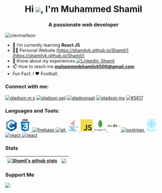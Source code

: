 <h1 align="center">Hi <img src="https://raw.githubusercontent.com/MartinHeinz/MartinHeinz/master/wave.gif" width="30px">, I'm Muhammed Shamil</h1>
<h3 align="center">A passionate web developer </h3>

<p align="left"> <img src="https://komarev.com/ghpvc/?username=shamilvk&label=Profile%20views&color=0e75b6&style=flat" alt="clevinwilson" /> </p>

- 🌱 I’m currently learning **React JS**
- 👨‍💻 Personal Website [https://shamilvk.github.io/Shamil/](https://shamilvk.github.io/Shamil/)
 - 📄 Know about my experiences [![Linkedin: Shamil](https://img.shields.io/badge/-shamil-blue?style=flat-square&logo=Linkedin&logoColor=white&link=https://www.linkedin.com/in/imthepk/)](https://www.linkedin.com/in/muhammed-shamil-vk-757306243/)
- 📫 How to reach me **muhammedshamilvk500@gmail.com**
- Fun Fact: I ❤️ Football.



<h3 align="left">Connect with me:</h3>
<p align="left">
<a href="https://www.linkedin.com/in/muhammed-shamil-vk-757306243/" target="blank"><img align="center" src="https://raw.githubusercontent.com/rahuldkjain/github-profile-readme-generator/master/src/images/icons/Social/linked-in-alt.svg" alt="gladson m.s" height="30" width="40" /></a>
<a href="" target="blank"><img align="center" src="https://raw.githubusercontent.com/rahuldkjain/github-profile-readme-generator/master/src/images/icons/Social/facebook.svg" alt="gladson saji" height="30" width="40" /></a>
<a href="https://instagram.com/sh__amil_____?igshid=MTg0ZDhmNDA=" target="blank"><img align="center" src="https://raw.githubusercontent.com/rahuldkjain/github-profile-readme-generator/master/src/images/icons/Social/instagram.svg" alt="gladsonsaji" height="30" width="40" /></a>
<a href="https://www.youtube.com/channel/UC5uSdLhVtCUL4bIkTnJU2lg" target="blank"><img align="center" src="https://raw.githubusercontent.com/rahuldkjain/github-profile-readme-generator/master/src/images/icons/Social/youtube.svg" alt="gladson ms" height="30" width="40" /></a>
<a href="https://discord.com/channels/@me" target="blank"><img align="center" src="https://raw.githubusercontent.com/rahuldkjain/github-profile-readme-generator/master/src/images/icons/Social/discord.svg" alt="#5617" height="30" width="40" /></a>
</p>

<h3 align="left">Languages and Tools:</h3>
<p align="left"> <a href="https://www.cprogramming.com/" target="_blank"> <img src="https://raw.githubusercontent.com/devicons/devicon/master/icons/c/c-original.svg" alt="c" width="40" height="40"/> </a> <a href="https://www.w3schools.com/css/" target="_blank"> <img src="https://raw.githubusercontent.com/devicons/devicon/master/icons/css3/css3-original-wordmark.svg" alt="css3" width="40" height="40"/> </a>  <a href="https://firebase.google.com/" target="_blank"> <img src="https://www.vectorlogo.zone/logos/firebase/firebase-icon.svg" alt="firebase" width="40" height="40"/> </a> <a href="https://git-scm.com/" target="_blank"> <img src="https://www.vectorlogo.zone/logos/git-scm/git-scm-icon.svg" alt="git" width="40" height="40"/> </a> <a href="https://www.java.com" target="_blank"> <img src="https://raw.githubusercontent.com/devicons/devicon/master/icons/java/java-original.svg" alt="java" width="40" height="40"/> </a> <a href="https://developer.mozilla.org/en-US/docs/Web/JavaScript" target="_blank"> <img src="https://raw.githubusercontent.com/devicons/devicon/master/icons/javascript/javascript-original.svg" alt="javascript" width="40" height="40"/> </a> <a href="https://www.mongodb.com/" target="_blank"> <img src="https://raw.githubusercontent.com/devicons/devicon/master/icons/mongodb/mongodb-original-wordmark.svg" alt="mongodb" width="40" height="40"/> </a> <a href="https://nodejs.org" target="_blank"> <img src="https://raw.githubusercontent.com/devicons/devicon/master/icons/nodejs/nodejs-original-wordmark.svg" alt="nodejs" width="40" height="40"/> </a> <a href="https://postman.com" target="_blank"> <img src="https://www.clipartmax.com/png/full/279-2791029_python-icon-python-logo.png" alt="postman" width="40" height="40"/> </a> <a href="https://reactjs.org/" target="_blank"> <img src="https://raw.githubusercontent.com/devicons/devicon/master/icons/react/react-original-wordmark.svg" alt="react" width="40" height="40"/> </a> 
 <a href="https://reactjs.org/" target="_blank"> <img src="https://www.vectorlogo.zone/logos/getpostman/getpostman-icon.svg" alt="react" width="40" height="40"/> </a>
 <a href="https://reactjs.org/" target="_blank"> <img src="https://cdn.iconscout.com/icon/free/png-512/django-3550620-2970205.png" alt="react" width="40" height="40"/> </a>


</p>










### Stats


| <a href="https://github.com/shamilvk"><img align="center" src="https://github-readme-stats.vercel.app/api?username=shamilvk&count_private=true&show_icons=true&theme=midnight-purple&hide_border=true"  alt="Shamil's github stats" /></a>|<a href="https://github.com/shamilvk"><img align="center"  src="https://github-readme-stats.vercel.app/api/top-langs/?username=shamilvk&layout=compact&theme=midnight-purple&hide_border=True" /></a> |
| ------------- | ------------- |



### Support Me

<a href="https://www.buymeacoffee.com/clevin"><img src="https://cdn.buymeacoffee.com/buttons/v2/default-yellow.png" width="200" /></a>

